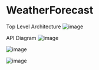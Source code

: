 # WeatherForecast
 
Top Level Architecture
![image](https://user-images.githubusercontent.com/16645909/162628579-5c01bbfa-0f84-438b-b25c-a23ffbd87756.png)


API Diagram 
![image](https://user-images.githubusercontent.com/16645909/162628621-1a775af4-f74f-4f8a-bf20-60f4fb59076b.png)



![image](https://user-images.githubusercontent.com/16645909/162918677-0c06c0c6-a1b1-4677-ab2b-be0dc3da088d.png)


![image](https://user-images.githubusercontent.com/16645909/162918736-dd4c5944-9797-4417-adbf-13d2af003b66.png)


